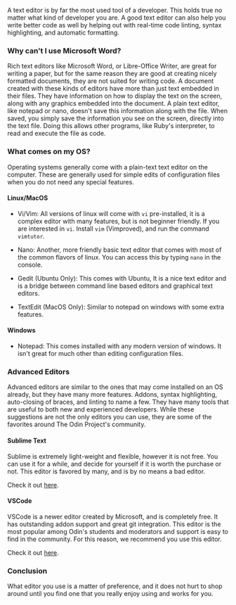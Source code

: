 A text editor is by far the most used tool of a developer. This holds true no matter what kind of developer you are. A good text editor can also help you write better code as well by helping out with real-time code linting, syntax highlighting, and automatic formatting.

### Why can't I use Microsoft Word?

Rich text editors like Microsoft Word, or Libre-Office Writer, are great for writing a paper, but for the same reason they are good at creating nicely formatted documents, they are not suited for writing code. A document created with these kinds of editors have more than just text embedded in their files. They have information on how to display the text on the screen, along with any graphics embedded into the document. A plain text editor, like notepad or nano, doesn't save this information along with the file. When saved, you simply save the information you see on the screen, directly into the text file. Doing this allows other programs, like Ruby's interpreter, to read and execute the file as code.

### What comes on my OS?

Operating systems generally come with a plain-text text editor on the computer. These are generally used for simple edits of configuration files when you do not need any special features.

#### Linux/MacOS

* Vi/Vim: All versions of linux will come with `vi` pre-installed, it is a complex editor with many features, but is not beginner friendly. If you are interested in `vi`. Install `vim` (Vimproved), and run the command `vimtutor`.

* Nano: Another, more friendly basic text editor that comes with most of the common flavors of linux. You can access this by typing `nano` in the console.

* Gedit (Ubuntu Only): This comes with Ubuntu, It is a nice text editor and is a bridge between command line based editors and graphical text editors.

* TextEdit (MacOS Only): Similar to notepad on windows with some extra features.

#### Windows

* Notepad: This comes installed with any modern version of windows. It isn't great for much other than editing configuration files.

### Advanced Editors

Advanced editors are similar to the ones that may come installed on an OS already, but they have many more features. Addons, syntax highlighting, auto-closing of braces, and linting to name a few. They have many tools that are useful to both new and experienced developers. While these suggestions are not the only editors you can use, they are some of the favorites around The Odin Project's community.

#### Sublime Text

Sublime is extremely light-weight and flexible, however it is not free. You can use it for a while, and decide for yourself if it is worth the purchase or not. This editor is favored by many, and is by no means a bad editor.

Check it out [here](https://www.sublimetext.com/).

#### VSCode

VSCode is a newer editor created by Microsoft, and is completely free. It has outstanding addon support and great git integration. This editor is the most popular among Odin's students and moderators and support is easy to find in the community. For this reason, we recommend you use this editor.

Check it out [here](https://code.visualstudio.com/).

### Conclusion

What editor you use is a matter of preference, and it does not hurt to shop around until you find one that you really enjoy using and works for you.
